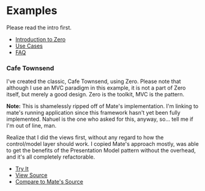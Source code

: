 [intro]: http://github.com/seanhess/zero/tree/master/README.mdown
[usecases]: http://github.com/seanhess/zero/tree/master/doc/UseCases.mdown
[examples]: http://github.com/seanhess/zero/tree/master/doc/Examples.mdown
[faq]: http://github.com/seanhess/zero/tree/master/doc/FAQ.mdown

# Examples

Please read the intro first. 

* [Introduction to Zero][intro]
* [Use Cases][usecases]
* [FAQ][faq]

### Cafe Townsend

I've created the classic, Cafe Townsend, using Zero. Please note that although I use an MVC paradigm in this example, it is not a part of Zero itself, but merely a good design. Zero is the toolkit, MVC is the pattern. 

**Note:** This is shamelessly ripped off of Mate's implementation. I'm linking to mate's running application since this framework hasn't yet been fully implemented. Nahuel is the one who asked for this, anyway, so... tell me if I'm out of line, man.

Realize that I did the views first, without any regard to how the control/model layer should work. I copied Mate's approach mostly, was able to get the benefits of the Presentation Model pattern without the overhead, and it's all completely refactorable. 

* [Try It](http://mate.asfusion.com/assets/content/examples/cafeTownsend/)
* [View Source](http://github.com/seanhess/zero/tree/master/examples/CafeTownsend/src)
* [Compare to Mate's Source](http://mate.asfusion.com/assets/content/examples/cafeTownsend/srcview/)


